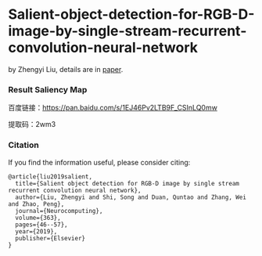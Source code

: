 # Salient-object-detection-for-RGB-D-image-by-single-stream-recurrent-convolution-neural-network
by Zhengyi Liu, details are in [paper](https://www.sciencedirect.com/science/article/abs/pii/S0925231219309403).


### Result Saliency Map  

百度链接：https://pan.baidu.com/s/1EJ46Pv2LTB9F_CSInLQ0mw   

提取码：2wm3  

### Citation

If you find the information useful, please consider citing:

```
@article{liu2019salient,
  title={Salient object detection for RGB-D image by single stream recurrent convolution neural network},
  author={Liu, Zhengyi and Shi, Song and Duan, Quntao and Zhang, Wei and Zhao, Peng},
  journal={Neurocomputing},
  volume={363},
  pages={46--57},
  year={2019},
  publisher={Elsevier}
}
```





